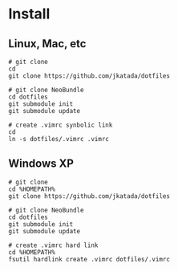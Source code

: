 Install
=======

Linux, Mac, etc
---------------

	# git clone
	cd
	git clone https://github.com/jkatada/dotfiles
	
	# git clone NeoBundle
	cd dotfiles
	git submodule init
	git submodule update
	
	# create .vimrc synbolic link
	cd
	ln -s dotfiles/.vimrc .vimrc


Windows XP
----------

	# git clone
	cd %HOMEPATH%
	git clone https://github.com/jkatada/dotfiles
	
	# git clone NeoBundle
	cd dotfiles
	git submodule init
	git submodule update
	
	# create .vimrc hard link
	cd %HOMEPATH%
	fsutil hardlink create .vimrc dotfiles/.vimrc

